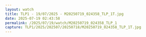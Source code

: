 ```yaml
---
layout: watch
title: TLP1 - 19/07/2025 - M20250719_024358_TLP_1T.jpg
date: 2025-07-19 02:43:58
permalink: /2025/07/19/watch/M20250719_024358_TLP_1
capture: TLP1/2025/202507/20250718/M20250719_024358_TLP_1T.jpg
---
```

